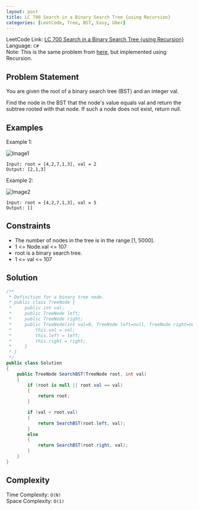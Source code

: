 ```yaml
---
layout: post
title: LC 700 Search in a Binary Search Tree {using Recursion}
categories: [LeetCode, Tree, BST, Easy, Uber]
---
```


LeetCode Link: [LC 700 Search in a Binary Search Tree {using Recursion}](https://leetcode.com/problems/search-in-a-binary-search-tree/)  
Language: `C#`  
Note: This is the same problem from [here](https://dsalgo.ajalex.com/700-Search-in-a-Binary-Search-Tree/), but implemented using Recursion.

## Problem Statement
You are given the root of a binary search tree (BST) and an integer val.

Find the node in the BST that the node's value equals val and return the subtree rooted with that node. If such a node does not exist, return null.

## Examples

Example 1:

![Image1](https://assets.leetcode.com/uploads/2021/01/12/tree1.jpg)
```
Input: root = [4,2,7,1,3], val = 2
Output: [2,1,3]
```

Example 2:

![Image2](https://assets.leetcode.com/uploads/2021/01/12/tree2.jpg)
```
Input: root = [4,2,7,1,3], val = 5
Output: []
```

## Constraints  

* The number of nodes in the tree is in the range [1, 5000].
* 1 <= Node.val <= 107
* root is a binary search tree.
* 1 <= val <= 107

## Solution

``` csharp
/**
 * Definition for a binary tree node.
 * public class TreeNode {
 *     public int val;
 *     public TreeNode left;
 *     public TreeNode right;
 *     public TreeNode(int val=0, TreeNode left=null, TreeNode right=null) {
 *         this.val = val;
 *         this.left = left;
 *         this.right = right;
 *     }
 * }
 */
public class Solution 
{
    public TreeNode SearchBST(TreeNode root, int val) 
    {        
        if (root is null || root.val == val)
        {
            return root;
        }

        if (val < root.val)
        {
            return SearchBST(root.left, val);
        }
        else
        {
            return SearchBST(root.right, val);
        }       
    }
}
```

## Complexity

Time Complexity: `O(N)`  
Space Complexity: `O(1)`  
